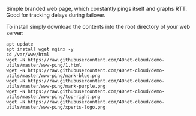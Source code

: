 Simple branded web page, which constantly pings itself and graphs RTT. Good for tracking delays during failover.

To install simply download the contents into the root directory of your web server:
```
apt update
apt install wget nginx -y
cd /var/www/html
wget -N https://raw.githubusercontent.com/40net-cloud/demo-utils/master/www-ping/1.html
wget -N https://raw.githubusercontent.com/40net-cloud/demo-utils/master/www-ping/mark-blue.png
wget -N https://raw.githubusercontent.com/40net-cloud/demo-utils/master/www-ping/mark-purple.png
wget -N https://raw.githubusercontent.com/40net-cloud/demo-utils/master/www-ping/top-right.png
wget -N https://raw.githubusercontent.com/40net-cloud/demo-utils/master/www-ping/xperts-logo.png
```

